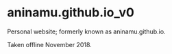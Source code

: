 # aninamu.github.io_v0

Personal website; formerly known as aninamu.github.io.

Taken offline November 2018.
